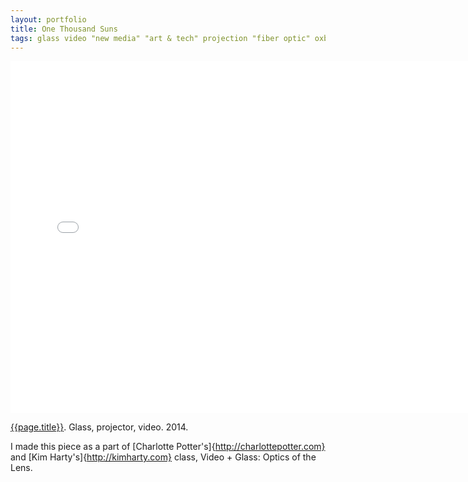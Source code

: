 ```yaml
---
layout: portfolio
title: One Thousand Suns
tags: glass video "new media" "art & tech" projection "fiber optic" oxbow 2014 projector
---
```


<iframe src="//player.vimeo.com/video/103531803?title=0&amp;byline=0&amp;portrait=0" width="750" height="563" frameborder="0" webkitallowfullscreen mozallowfullscreen allowfullscreen></iframe>

[{{page.title}}](http://vimeo.com/103531803).  Glass, projector, video.  2014.  

I made this piece as a part of [Charlotte Potter's]{http://charlottepotter.com} and [Kim Harty's]{http://kimharty.com} class, Video + Glass: Optics of the Lens.